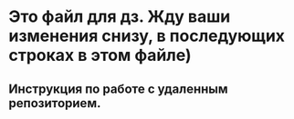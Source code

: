 # Это файл для дз. Жду ваши изменения снизу, в последующих строках в этом файле)

## Инструкция по работе с удаленным репозиторием.